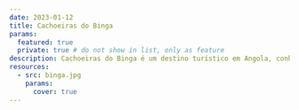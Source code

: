 ```yaml
---
date: 2023-01-12
title: Cachoeiras do Binga
params:
  featured: true
  private: true # do not show in list, only as feature
description: Cachoeiras do Binga é um destino turístico em Angola, conhecido por suas impressionantes quedas d'água e paisagens naturais deslumbrantes.
resources:
  - src: binga.jpg
    params:
      cover: true
---
```

